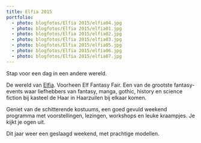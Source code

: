 ```yaml
---
title: Elfia 2015
portfolio:
  - photo: blogfotos/Elfia 2015/elfia04.jpg
  - photo: blogfotos/Elfia 2015/elfia01.jpg
  - photo: blogfotos/Elfia 2015/elfia02.jpg
  - photo: blogfotos/Elfia 2015/elfia03.jpg
  - photo: blogfotos/Elfia 2015/elfia05.jpg
  - photo: blogfotos/Elfia 2015/elfia06.jpg
  - photo: blogfotos/Elfia 2015/elfia07.jpg
---
```


Stap voor een dag in een andere wereld.

De wereld van [Elfia](http://elfia.com). Voorheen Elf Fantasy Fair. Een van de grootste fantasy-events waar liefhebbers van fantasy, manga, gothic, history en science fiction bij kasteel de Haar in Haarzuilen bij elkaar komen.

Geniet van de schitterende kostuums, een goed gevuld weekend programma met voorstellingen, lezingen, workshops en leuke kraampjes. Je kijkt je ogen uit.

Dit jaar weer een geslaagd weekend, met prachtige modellen.

